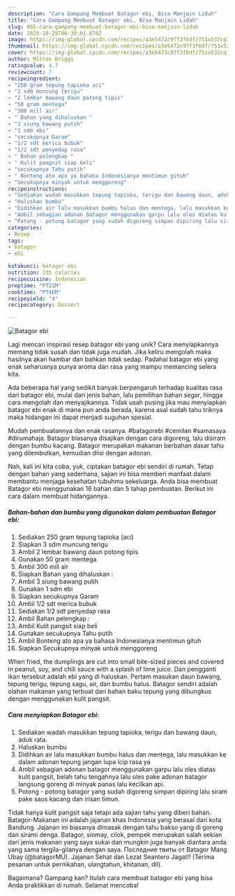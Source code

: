 ```yaml
---
description: "Cara Gampang Membuat Batagor ebi, Bisa Manjain Lidah"
title: "Cara Gampang Membuat Batagor ebi, Bisa Manjain Lidah"
slug: 665-cara-gampang-membuat-batagor-ebi-bisa-manjain-lidah
date: 2020-10-28T06:38:01.870Z
image: https://img-global.cpcdn.com/recipes/a3e5472c97f3f6df/751x532cq70/batagor-ebi-foto-resep-utama.jpg
thumbnail: https://img-global.cpcdn.com/recipes/a3e5472c97f3f6df/751x532cq70/batagor-ebi-foto-resep-utama.jpg
cover: https://img-global.cpcdn.com/recipes/a3e5472c97f3f6df/751x532cq70/batagor-ebi-foto-resep-utama.jpg
author: Milton Briggs
ratingvalue: 4.7
reviewcount: 7
recipeingredient:
- "250 gram tepung tapioka aci"
- "3 sdm muncung terigu"
- "2 lembar bawang daun potong tipis"
- "50 gram mentega"
- "300 mill air"
- " Bahan yang dihaluskan "
- "3 siung bawang putih"
- "1 sdm ebi"
- "secukupnya Garam"
- "1/2 sdt merica bubuk"
- "1/2 sdt penyedap rasa"
- " Bahan pelengkap "
- " Kulit pangsit siap beli"
- "secukupnya Tahu putih"
- " Bonteng ato apa ya bahasa Indonesianya mentimun gituh"
- "Secukupnya minyak untuk menggoreng"
recipeinstructions:
- "Sediakan wadah masukkan tepung tapioka, terigu dan bawang daun, aduk rata."
- "Haluskan bumbu"
- "Didihkan air lalu masukkan bumbu halus dan mentega, lalu masukkan ke dalam adonan tepung jangan lupa icip rasa ya"
- "Ambil sebagian adonan batagor menggunakan garpu lalu oles diatas kulit pangsit, belah tahu tengahnya lalu oles pake adonan batagor langsung goreng di minyak panas lalu kecilkan api."
- "Potong - potong batagor yang sudah digoreng simpan dipiring lalu siram pake saos kacang dan irisan timun."
categories:
- Resep
tags:
- batagor
- ebi

katakunci: batagor ebi 
nutrition: 235 calories
recipecuisine: Indonesian
preptime: "PT21M"
cooktime: "PT46M"
recipeyield: "4"
recipecategory: Dessert

---
```



![Batagor ebi](https://img-global.cpcdn.com/recipes/a3e5472c97f3f6df/751x532cq70/batagor-ebi-foto-resep-utama.jpg)

Lagi mencari inspirasi resep batagor ebi yang unik? Cara menyiapkannya memang tidak susah dan tidak juga mudah. Jika keliru mengolah maka hasilnya akan hambar dan bahkan tidak sedap. Padahal batagor ebi yang enak seharusnya punya aroma dan rasa yang mampu memancing selera kita.

Ada beberapa hal yang sedikit banyak berpengaruh terhadap kualitas rasa dari batagor ebi, mulai dari jenis bahan, lalu pemilihan bahan segar, hingga cara mengolah dan menyajikannya. Tidak usah pusing jika mau menyiapkan batagor ebi enak di mana pun anda berada, karena asal sudah tahu triknya maka hidangan ini dapat menjadi suguhan spesial.

Mudah pembuatannya dan enak rasanya. #batagorebi #cemilan #samasaya #dirumahaja. Batagor biasanya disajikan dengan cara digoreng, lalu disiram dengan bumbu kacang. Batagor merupakan makanan berbahan dasar tahu yang dilembutkan, kemudian diisi dengan adonan.


Nah, kali ini kita coba, yuk, ciptakan batagor ebi sendiri di rumah. Tetap dengan bahan yang sederhana, sajian ini bisa memberi manfaat dalam membantu menjaga kesehatan tubuhmu sekeluarga. Anda bisa membuat Batagor ebi menggunakan 16 bahan dan 5 tahap pembuatan. Berikut ini cara dalam membuat hidangannya.

<!--inarticleads1-->

##### Bahan-bahan dan bumbu yang digunakan dalam pembuatan Batagor ebi:

1. Sediakan 250 gram tepung tapioka (aci)
1. Siapkan 3 sdm muncung terigu
1. Ambil 2 lembar bawang daun potong tipis
1. Gunakan 50 gram mentega
1. Ambil 300 mill air
1. Siapkan  Bahan yang dihaluskan :
1. Ambil 3 siung bawang putih
1. Gunakan 1 sdm ebi
1. Siapkan secukupnya Garam
1. Ambil 1/2 sdt merica bubuk
1. Sediakan 1/2 sdt penyedap rasa
1. Ambil  Bahan pelengkap :
1. Ambil  Kulit pangsit siap beli
1. Gunakan secukupnya Tahu putih
1. Ambil  Bonteng ato apa ya bahasa Indonesianya mentimun gituh
1. Siapkan Secukupnya minyak untuk menggoreng


When fried, the dumplings are cut into small bite-sized pieces and covered in peanut, soy, and chili sauce with a splash of lime juice. Dan pengganti ikan tersebut adalah ebi yang di haluskan. Pertam masukan daun bawang, tepung terigu, tepung sagu, air, dan bumbu halus. Batagor sendiri adalah olahan makanan yang terbuat dari bahan baku tepung yang dibungkus dengan menggunakan kulit pangsit. 

<!--inarticleads2-->

##### Cara menyiapkan Batagor ebi:

1. Sediakan wadah masukkan tepung tapioka, terigu dan bawang daun, aduk rata.
1. Haluskan bumbu
1. Didihkan air lalu masukkan bumbu halus dan mentega, lalu masukkan ke dalam adonan tepung jangan lupa icip rasa ya
1. Ambil sebagian adonan batagor menggunakan garpu lalu oles diatas kulit pangsit, belah tahu tengahnya lalu oles pake adonan batagor langsung goreng di minyak panas lalu kecilkan api.
1. Potong - potong batagor yang sudah digoreng simpan dipiring lalu siram pake saos kacang dan irisan timun.


Tidak hanya kulit pangsit saja tetapi ada sajian tahu yang diberi bahan. Batagor-Makanan ini adalah jajanan khas Indonesia yang berasal dari kota Bandung. Jajanan ini biasanya dimasak dengan tahu bakso yang di goreng dan sirami denga. Batagor, siomay, cilok, pempek merupakan salah sekian dari jenis makanan yang saya sukai dan mungkin juga banyak diantara anda yang sama tergila-gilanya dengan saya. Последние твиты от Batagor Mang Ubay (@batagorMU). Jajanan Sehat dan Lezat Seantero Jagat!! (Terima pesanan untuk pernikahan, ulangtahun, khitanan, dll). 

Bagaimana? Gampang kan? Itulah cara membuat batagor ebi yang bisa Anda praktikkan di rumah. Selamat mencoba!
